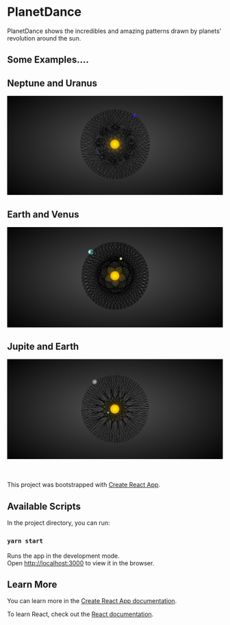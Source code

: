 # PlanetDance

PlanetDance shows the incredibles and amazing patterns drawn by planets' revolution around the sun.

## Some Examples....

## Neptune and Uranus
<center><img src="./src/PlanetDance/img/bg-about.PNG"></center>

## Earth and Venus
<center><img src="./src/PlanetDance/img/bg-home.PNG"></center>

## Jupite and Earth
<center><img src="./src/PlanetDance/img/bg-resume.PNG"></center>
<br>
<br>



This project was bootstrapped with [Create React App](https://github.com/facebook/create-react-app).

## Available Scripts

In the project directory, you can run:

### `yarn start`

Runs the app in the development mode.<br />
Open [http://localhost:3000](http://localhost:3000) to view it in the browser.

## Learn More

You can learn more in the [Create React App documentation](https://facebook.github.io/create-react-app/docs/getting-started).

To learn React, check out the [React documentation](https://reactjs.org/).


